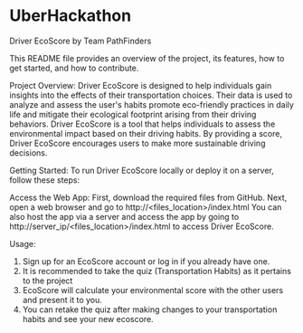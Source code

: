 # UberHackathon
Driver EcoScore by Team PathFinders

This README file provides an overview of the project, its features, how to get started, and how to contribute.

Project Overview:
Driver EcoScore is designed to help individuals gain insights into the effects of their transportation choices. Their data is used to analyze and assess the user's habits promote eco-friendly practices in daily life and mitigate their ecological footprint arising from their driving behaviors. Driver EcoScore is a tool that helps individuals to assess the environmental impact based on their driving habits. By providing a score, Driver EcoScore encourages users to make more sustainable driving decisions.

Getting Started:
To run Driver EcoScore locally or deploy it on a server, follow these steps:

Access the Web App:
First, download the required files from GitHub.
Next, open a web browser and go to http://<files_location>/index.html
You can also host the app via a server and access the app by going to http://server_ip/<files_location>/index.html to access Driver EcoScore.

Usage:
1. Sign up for an EcoScore account or log in if you already have one.
2. It is recommended to take the quiz (Transportation Habits) as it pertains to the project
3. EcoScore will calculate your environmental score with the other users and present it to you. 
4. You can retake the quiz after making changes to your transportation habits and see your new ecoscore.
